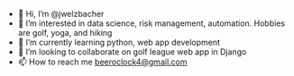 - 👋 Hi, I’m @jwelzbacher
- 👀 I’m interested in data science, risk management, automation. Hobbies are golf, yoga, and hiking
- 🌱 I’m currently learning python, web app development
- 💞️ I’m looking to collaborate on golf league web app in Django
- 📫 How to reach me beeroclock4@gmail.com

<!---
jwelzbacher/jwelzbacher is a ✨ special ✨ repository because its `README.md` (this file) appears on your GitHub profile.
You can click the Preview link to take a look at your changes.
--->
